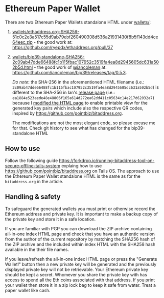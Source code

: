 # Ethereum Paper Wallet


There are two Ethereum Paper Wallets standalone HTML under [wallets/](wallets/): 

1. [wallets/ethaddress.org-SHA256-51c0c2e3a517c55d9ab79ebf260490308d536a21931430f8b5f143dd4ce64eec.zip](wallets/ethaddress.org-SHA256-51c0c2e3a517c55d9ab79ebf260490308d536a21931430f8b5f143dd4ce64eec.zip) - the good work at: https://github.com/ryepdx/ethaddress.org/pull/37

2. [wallets/bip39-standalone-SHA256-2c09ab47dde66488fc1b115fbac107952c3519fa4ea8d2945605dc631a502b5d.html](wallets/bip39-standalone-SHA256-2c09ab47dde66488fc1b115fbac107952c3519fa4ea8d2945605dc631a502b5d.html) - the good work of [@iancoleman](https://github.com/iancoleman) at: https://github.com/iancoleman/bip39/releases/tag/0.5.3.

   *Do note*: the SHA-256 in the aforementioned HTML filename (i.e.: `2c09ab47dde66488fc1b115fbac107952c3519fa4ea8d2945605dc631a502b5d`) is different to the SHA-256 in Ian's [release page](https://github.com/iancoleman/bip39/releases/tag/0.5.3) (i.e.: `ea1884e523aede48e48806f165a614d272ea62dd411c05634c14e217d62032a7`) because I [modified the HTML page](https://github.com/azagniotov/ethereum-paper-wallet/commit/f37c4912e28bac9856281096f81513234323040d) to enable printable view for the generated key pairs which include also the respective QR codes, inspired by https://github.com/pointbiz/bitaddress.org.

   The modifications are not the most elegant code, so please excuse me for that. Check git history to see what has changed for the bip39-standalone HTML

## How to use

Follow the following guide https://forkdrop.io/running-bitaddress-tool-on-secure-offline-tails-system explaing how to use https://github.com/pointbiz/bitaddress.org on Tails OS. The approach to use the Ethereum Paper Wallet standalone HTML is the same as for the `bitaddress.org` in the article.

## Handling & safety

To safeguard the generated wallets you must print or otherwise record the Ethereum address and private key. It is important to make a backup copy of the private key and store it in a safe location.

If you are familiar with PGP you can download the ZIP archive containing all-in-one index HTML page and check that you have an authentic version from the author of the current repository by matching the SHA256 hash of the ZIP archive and the included within index HTML with the SHA256 hash available in the their file names.

If you leave/refresh the all-in-one index HTML page or press the "Generate Wallet!" button then a new private key will be generated and the previously displayed private key will not be retrievable. Your Ethereum private key should be kept a secret. Whomever you share the private key with has access to spend all the Eth coins associated with that address. If you print your wallet then store it in a zip lock bag to keep it safe from water. Treat a paper wallet like cash.
